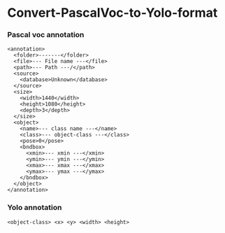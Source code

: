 # Convert-PascalVoc-to-Yolo-format

### Pascal voc annotation

```
<annotation>
  <folder>-------</folder>
  <file>--- File name ---</file>
  <path>--- Path ---/</path>
  <source>
    <database>Unknown</database>
  </source>
  <size>
    <width>1440</width>
    <height>1080</height>
    <depth>3</depth>
  </size>
  <object>
    <name>--- class name ---</name>
    <class>--- object-class ---</class>
    <pose>0</pose>
    <bndbox>
      <xmin>--- xmin ---</xmin>
      <ymin>--- ymin ---</ymin>
      <xmax>--- xmax ---</xmax>
      <ymax>--- ymax ---</ymax>
    </bndbox>
  </object>
</annotation>
```

### Yolo annotation 

```
<object-class> <x> <y> <width> <height>  
```
